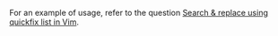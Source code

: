 For an example of usage, refer to the question [Search & replace using quickfix list in Vim](http://stackoverflow.com/a/5686810/128850).